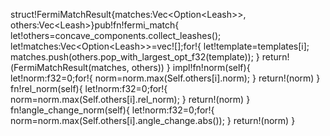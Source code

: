 struct!FermiMatchResult{matches:Vec<Option<Leash<ConcaveComponent>>>, others:Vec<Leash<ConcaveComponent>>}pub!fn!fermi_match{
    let!others=concave_components.collect_leashes();
    let!matches:Vec<Option<Leash<ConcaveComponent>>>=vec![];for!{
        let!template=templates[i];
        matches.push(others.pop_with_largest_opt_f32(template));
    }
return!(FermiMatchResult(matches, others))
}
impl!fn!norm(self){
    let!norm:f32=0;for!{
        norm=norm.max(Self.others[i].norm);
    }
return!(norm)
}
fn!rel_norm(self){
    let!norm:f32=0;for!{
        norm=norm.max(Self.others[i].rel_norm);
    }
return!(norm)
}
fn!angle_change_norm(self){
    let!norm:f32=0;for!{
        norm=norm.max(Self.others[i].angle_change.abs());
    }
return!(norm)
}
